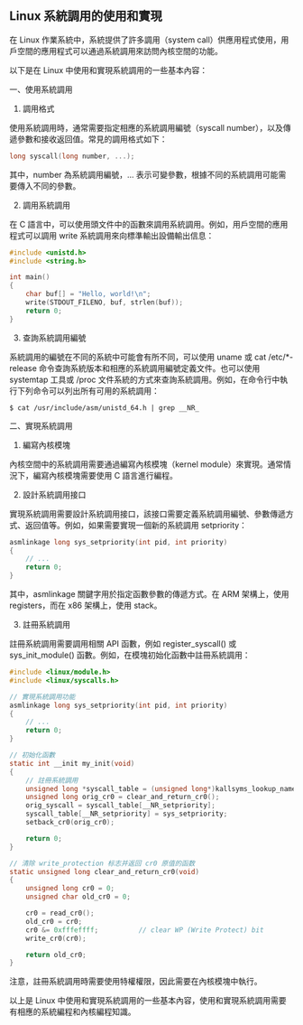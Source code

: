 ## Linux 系統調用的使用和實現

在 Linux 作業系統中，系統提供了許多調用（system call）供應用程式使用，用戶空間的應用程式可以通過系統調用來訪問內核空間的功能。

以下是在 Linux 中使用和實現系統調用的一些基本內容：

一、使用系統調用

1. 調用格式

使用系統調用時，通常需要指定相應的系統調用編號（syscall number），以及傳遞參數和接收返回值。常見的調用格式如下：

```c
long syscall(long number, ...);
```

其中，number 為系統調用編號，... 表示可變參數，根據不同的系統調用可能需要傳入不同的參數。

2. 調用系統調用

在 C 語言中，可以使用頭文件中的函數來調用系統調用。例如，用戶空間的應用程式可以調用 write 系統調用來向標準輸出設備輸出信息：

```c
#include <unistd.h>
#include <string.h>

int main()
{
    char buf[] = "Hello, world!\n";
    write(STDOUT_FILENO, buf, strlen(buf));
    return 0;
}
```

3. 查詢系統調用編號

系統調用的編號在不同的系統中可能會有所不同，可以使用 uname 或 cat /etc/*-release 命令查詢系統版本和相應的系統調用編號定義文件。也可以使用 systemtap 工具或 /proc 文件系統的方式來查詢系統調用。例如，在命令行中執行下列命令可以列出所有可用的系統調用：

```
$ cat /usr/include/asm/unistd_64.h | grep __NR_
```

二、實現系統調用

1. 編寫內核模塊

內核空間中的系統調用需要通過編寫內核模塊（kernel module）來實現。通常情況下，編寫內核模塊需要使用 C 語言進行編程。

2. 設計系統調用接口

實現系統調用需要設計系統調用接口，該接口需要定義系統調用編號、參數傳遞方式、返回值等。例如，如果需要實現一個新的系統調用 setpriority：

```c
asmlinkage long sys_setpriority(int pid, int priority)
{
    // ...
    return 0;
}
```

其中，asmlinkage 關鍵字用於指定函數參數的傳遞方式。在 ARM 架構上，使用 registers，而在 x86 架構上，使用 stack。

3. 註冊系統調用

註冊系統調用需要調用相關 API 函數，例如 register_syscall() 或 sys_init_module() 函數。例如，在模塊初始化函數中註冊系統調用：

```c
#include <linux/module.h>
#include <linux/syscalls.h>

// 實現系統調用功能
asmlinkage long sys_setpriority(int pid, int priority)
{
    // ...
    return 0;
}

// 初始化函數
static int __init my_init(void)
{
    // 註冊系統調用
    unsigned long *syscall_table = (unsigned long*)kallsyms_lookup_name("sys_call_table");
    unsigned long orig_cr0 = clear_and_return_cr0();
    orig_syscall = syscall_table[__NR_setpriority];
    syscall_table[__NR_setpriority] = sys_setpriority;
    setback_cr0(orig_cr0);

    return 0;
}

// 清除 write_protection 标志并返回 cr0 原值的函数
static unsigned long clear_and_return_cr0(void)
{
    unsigned long cr0 = 0;
    unsigned char old_cr0 = 0;

    cr0 = read_cr0();
    old_cr0 = cr0;
    cr0 &= 0xfffeffff;          // clear WP (Write Protect) bit
    write_cr0(cr0);

    return old_cr0;
}
```

注意，註冊系統調用時需要使用特權權限，因此需要在內核模塊中執行。

以上是 Linux 中使用和實現系統調用的一些基本內容，使用和實現系統調用需要有相應的系統編程和內核編程知識。